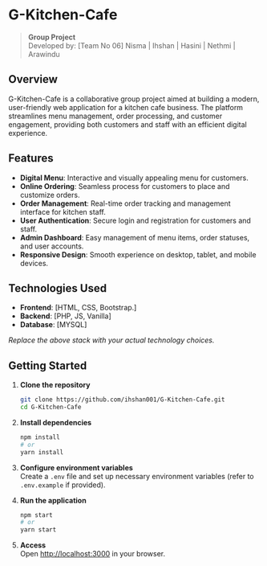 # G-Kitchen-Cafe

> **Group Project**  
> Developed by: [Team No 06]
> Nisma |
> Ihshan |
> Hasini |
> Nethmi |
> Arawindu

## Overview

G-Kitchen-Cafe is a collaborative group project aimed at building a modern, user-friendly web application for a kitchen cafe business. The platform streamlines menu management, order processing, and customer engagement, providing both customers and staff with an efficient digital experience.

## Features

- **Digital Menu**: Interactive and visually appealing menu for customers.
- **Online Ordering**: Seamless process for customers to place and customize orders.
- **Order Management**: Real-time order tracking and management interface for kitchen staff.
- **User Authentication**: Secure login and registration for customers and staff.
- **Admin Dashboard**: Easy management of menu items, order statuses, and user accounts.
- **Responsive Design**: Smooth experience on desktop, tablet, and mobile devices.

## Technologies Used

- **Frontend**: [HTML, CSS, Bootstrap.]  
- **Backend**: [PHP, JS, Vanilla]  
- **Database**: [MYSQL] 

_Replace the above stack with your actual technology choices._

## Getting Started

1. **Clone the repository**  
   ```bash
   git clone https://github.com/ihshan001/G-Kitchen-Cafe.git
   cd G-Kitchen-Cafe
   ```

2. **Install dependencies**  
   ```bash
   npm install
   # or
   yarn install
   ```

3. **Configure environment variables**  
   Create a `.env` file and set up necessary environment variables (refer to `.env.example` if provided).

4. **Run the application**  
   ```bash
   npm start
   # or
   yarn start
   ```

5. **Access**  
   Open [http://localhost:3000](http://localhost:3000) in your browser.
